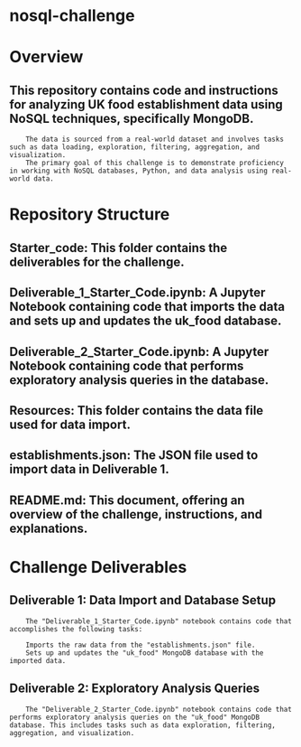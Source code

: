 # nosql-challenge

# Overview

## This repository contains code and instructions for analyzing UK food establishment data using NoSQL techniques, specifically MongoDB. 
        The data is sourced from a real-world dataset and involves tasks such as data loading, exploration, filtering, aggregation, and visualization. 
        The primary goal of this challenge is to demonstrate proficiency in working with NoSQL databases, Python, and data analysis using real-world data.


# Repository Structure
        
## Starter_code: This folder contains the deliverables for the challenge.

## Deliverable_1_Starter_Code.ipynb: A Jupyter Notebook containing code that imports the data and sets up and updates the uk_food database.

## Deliverable_2_Starter_Code.ipynb: A Jupyter Notebook containing code that performs exploratory analysis queries in the database.

## Resources: This folder contains the data file used for data import.

## establishments.json: The JSON file used to import data in Deliverable 1.

## README.md: This document, offering an overview of the challenge, instructions, and explanations.


# Challenge Deliverables

## Deliverable 1: Data Import and Database Setup

        The "Deliverable_1_Starter_Code.ipynb" notebook contains code that accomplishes the following tasks:

        Imports the raw data from the "establishments.json" file.
        Sets up and updates the "uk_food" MongoDB database with the imported data.

## Deliverable 2: Exploratory Analysis Queries
        The "Deliverable_2_Starter_Code.ipynb" notebook contains code that performs exploratory analysis queries on the "uk_food" MongoDB database. This includes tasks such as data exploration, filtering, aggregation, and visualization.

